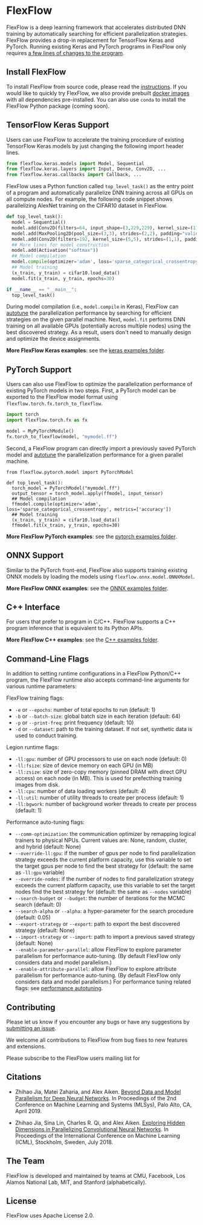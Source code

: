 # FlexFlow

FlexFlow is a deep learning framework that accelerates distributed DNN training by automatically searching for efficient parallelization strategies. FlexFlow provides a drop-in replacement for TensorFlow Keras and PyTorch. Running existing Keras and PyTorch programs in FlexFlow only requires [a few lines of changes to the program](https://flexflow.ai/keras).

## Install FlexFlow
To install FlexFlow from source code, please read the [instructions](INSTALL.md). If you would like to quickly try FlexFlow, we also provide prebuilt [docker images](INSTALL.md) with all dependencies pre-installed. You can also use `conda` to install the FlexFlow Python package (coming soon).

## TensorFlow Keras Support
Users can use FlexFlow to accelerate the training procedure of existing TensorFlow Keras models by just changing the following import header lines.
```python
from flexflow.keras.models import Model, Sequential
from flexflow.keras.layers import Input, Dense, Conv2D, ...
from flexflow.keras.callbacks import Callback, ...
```

FlexFlow uses a Python function called `top_level_task()` as the entry point of a program and automatically parallelize DNN training across all GPUs on all compute nodes. For example, the following code snippet shows parallelizing AlexNet training on the CIFAR10 dataset in FlexFlow. 
```python
def top_level_task():
  model = Sequential()
  model.add(Conv2D(filters=64, input_shape=(3,229,229), kernel_size=(11,11), strides=(4,4), padding=(2,2), activation="relu"))
  model.add(MaxPooling2D(pool_size=(3,3), strides=(2,2), padding="valid"))
  model.add(Conv2D(filters=192, kernel_size=(5,5), strides=(1,1), padding=(2,2), activation="relu"))
  ## More lines for model construction
  model.add(Activation("softmax"))
  ## Model compilation
  model.compile(optimizer='adam', loss='sparse_categorical_crossentropy', metrics=['accuracy'])
  ## Model training
  (x_train, y_train) = cifar10.load_data()
  model.fit(x_train, y_train, epochs=30)

if __name__ == "__main__":
  top_level_task()
```

During model compilation (i.e., `model.compile` in Keras), FlexFlow can [autotune](https://flexflow.ai/search) the parallelization performance by searching for efficient strategies on the given parallel machine. Next, `model.fit` performs DNN training on all available GPUs (potentially across multiple nodes) using the best discovered strategy. As a result, users don't need to manually design and optimize the device assignments.

**More FlexFlow Keras examples**: see the [keras examples folder](https://github.com/flexflow/FlexFlow/tree/master/examples/python/keras).

## PyTorch Support
Users can also use FlexFlow to optimize the parallelization performance of existing PyTorch models in two steps. First, a PyTorch model can be exported to the FlexFlow model format using `flexflow.torch.fx.torch_to_flexflow`.
```python
import torch
import flexflow.torch.fx as fx

model = MyPyTorchModule()
fx.torch_to_flexflow(model, "mymodel.ff")
```

Second, a FlexFlow program can directly import a previously saved PyTorch model and [autotune](SEARCH.md) the parallelization performance for a given parallel machine.

```
from flexflow.pytorch.model import PyTorchModel

def top_level_task():
  torch_model = PyTorchModel("mymodel.ff")
  output_tensor = torch_model.apply(ffmodel, input_tensor)
  ## Model compilation
  ffmodel.compile(optimizer='adam', loss='sparse_categorical_crossentropy', metrics=['accuracy'])
  ## Model training
  (x_train, y_train) = cifar10.load_data()
  ffmodel.fit(x_train, y_train, epochs=30)
```

**More FlexFlow PyTorch examples**: see the [pytorch examples folder](https://github.com/flexflow/FlexFlow/tree/master/examples/python/pytorch).

## ONNX Support
Similar to the PyTorch front-end, FlexFlow also supports training existing ONNX models by loading the models using `flexflow.onnx.model.ONNXModel`.

**More FlexFlow ONNX examples**: see the [ONNX examples folder](https://github.com/flexflow/FlexFlow/tree/master/examples/python/keras).

## C++ Interface
For users that prefer to program in C/C++. FlexFlow supports a C++ program inference that is equivalent to its Python APIs.

**More FlexFlow C++ examples**: see the [C++ examples folder](https://github.com/flexflow/FlexFlow/tree/master/examples/c++).


## Command-Line Flags
In addition to setting runtime configurations in a FlexFlow Python/C++ program, the FlexFlow runtime also accepts command-line arguments for various runtime parameters: 

FlexFlow training flags:
* `-e` or `--epochs`: number of total epochs to run (default: 1)
* `-b` or `--batch-size`: global batch size in each iteration (default: 64)
* `-p` or `--print-freq`: print frequency (default: 10)
* `-d` or `--dataset`: path to the training dataset. If not set, synthetic data is used to conduct training.

Legion runtime flags:
* `-ll:gpu`: number of GPU processors to use on each node (default: 0)
* `-ll:fsize`: size of device memory on each GPU (in MB)
* `-ll:zsize`: size of zero-copy memory (pinned DRAM with direct GPU access) on each node (in MB). This is used for prefecthing training images from disk.
* `-ll:cpu`: number of data loading workers (default: 4)
* `-ll:util`: number of utility threads to create per process (default: 1)
* `-ll:bgwork`: number of background worker threads to create per process (default: 1)

Performance auto-tuning flags:
* `--comm-optimization`: the communication optimizer by remapping logical trainers to physical NPUs. Current values are: None, random, cluster, and hybrid (default: None)
* `--override-ll:gpu`: if the number of gpus per node to find parallelization strategy exceeds the current platform capacity, use this variable to set the target gpus per node to find the best strategy for (default: the same as `-ll:gpu` variable)
* `--override-nodes`: if the number of nodes to find parallelization strategy exceeds the current platform capacity, use this variable to set the target nodes  find the best strategy for (default: the same as `--nodes` variable)
* `--search-budget` or `--budget`: the number of iterations for the MCMC search (default: 0)
* `--search-alpha` or `--alpha`: a hyper-parameter for the search procedure (default: 0.05)
* `--export-strategy` or `--export`: path to export the best discovered strategy (default: None)
* `--import-strategy` or `--import`: path to import a previous saved strategy (default: None)
* `--enable-parameter-parallel`: allow FlexFlow to explore parameter parallelism for performance auto-tuning. (By default FlexFlow only considers data and model parallelism.)
* `--enable-attribute-parallel`: allow FlexFlow to explore attribute parallelism for performance auto-tuning. (By default FlexFlow only considers data and model parallelism.)
For performance tuning related flags: see [performance autotuning](https://flexflow.ai/search).

## Contributing
Please let us know if you encounter any bugs or have any suggestions by [submitting an issue](https://github.com/flexflow/flexflow/issues).

We welcome all contributions to FlexFlow from bug fixes to new features and extensions.

Please subscribe to the FlexFlow users mailing list for 

## Citations
* Zhihao Jia, Matei Zaharia, and Alex Aiken. [Beyond Data and Model Parallelism for Deep Neural Networks](https://cs.stanford.edu/~zhihao/papers/sysml19a.pdf). In Proceedings of the 2nd Conference on Machine Learning and Systems (MLSys), Palo Alto, CA, April 2019.

* Zhihao Jia, Sina Lin, Charles R. Qi, and Alex Aiken. [Exploring Hidden Dimensions in Parallelizing Convolutional Neural Networks](http://proceedings.mlr.press/v80/jia18a/jia18a.pdf). In Proceedings of the International Conference on Machine Learning (ICML), Stockholm, Sweden, July 2018.

## The Team
FlexFlow is developed and maintained by teams at CMU, Facebook, Los Alamos National Lab, MIT, and Stanford (alphabetically).

## License
FlexFlow uses Apache License 2.0.
